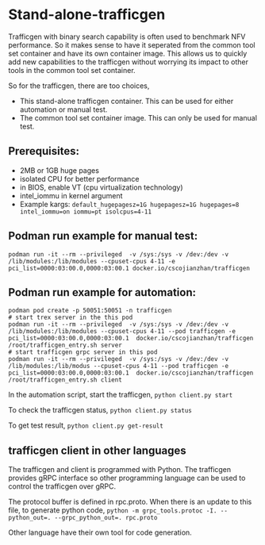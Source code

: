 
# Stand-alone-trafficgen 

Trafficgen with binary search capability is often used to benchmark NFV performance. So 
it makes sense to have it seperated from the common tool set container and have its own 
container image. This allows us to quickly add new capabilities to the trafficgen without 
worrying its impact to other tools in the common tool set container.

So for the trafficgen, there are too choices,
- This stand-alone trafficgen container. This can be used for either automation or manual
test.
- The common tool set container image. This can only be used for manual test.

## Prerequisites:
+ 2MB or 1GB huge pages
+ isolated CPU for better performance
+ in BIOS, enable VT (cpu virtualization technology)
+ intel_iommu in kernel argument
+ Example kargs: `default_hugepagesz=1G hugepagesz=1G hugepages=8 intel_iommu=on iommu=pt isolcpus=4-11`

## Podman run example for manual test:

`podman run -it --rm --privileged  -v /sys:/sys -v /dev:/dev -v /lib/modules:/lib/modules --cpuset-cpus 4-11 -e pci_list=0000:03:00.0,0000:03:00.1 docker.io/cscojianzhan/trafficgen`

## Podman run example for automation:

```
podman pod create -p 50051:50051 -n trafficgen
# start trex server in the this pod
podman run -it --rm --privileged  -v /sys:/sys -v /dev:/dev -v /lib/modules:/lib/modules --cpuset-cpus 4-11 --pod trafficgen -e pci_list=0000:03:00.0,0000:03:00.1  docker.io/cscojianzhan/trafficgen /root/trafficgen_entry.sh server
# start trafficgen grpc server in this pod
podman run -it --rm --privileged  -v /sys:/sys -v /dev:/dev -v /lib/modules:/lib/modus --cpuset-cpus 4-11 --pod trafficgen -e pci_list=0000:03:00.0,0000:03:00.1  docker.io/cscojianzhan/trafficgen /root/trafficgen_entry.sh client
```

In the automation script, start the trafficgen,
`python client.py start`

To check the trafficgen status,
`python client.py status`

To get test result,
`python client.py get-result`

## trafficgen client in other languages

The trafficgen and client is programmed with Python. The trafficgen provides gRPC 
interface so other programming language can be used to control the trafficgen 
over gRPC.

The protocol buffer is defined in rpc.proto. When there is an update to this file, to 
generate python code,
`python -m grpc_tools.protoc -I. --python_out=. --grpc_python_out=. rpc.proto`

Other language have their own tool for code generation.

